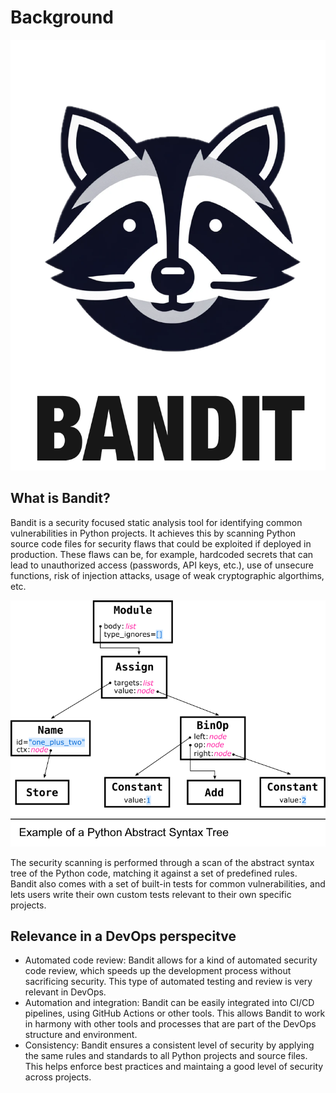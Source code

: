 


# Background
<!-- Raccoon video easter egg -->
[![Raccoon video easter egg](./bandit_logo.png)](https://www.youtube.com/watch?v=rfbb4yRBH64)

## What is Bandit?
Bandit is a security focused static analysis tool for identifying common vulnerabilities in Python projects. It achieves this by scanning Python source code files for security flaws that could be exploited if deployed in production. These flaws can be, for example, hardcoded secrets that can lead to unauthorized access (passwords, API keys, etc.), use of unsecure functions, risk of injection attacks, usage of weak cryptographic algorthims, etc.

<img src="./python_ast.png" width="800px">

The security scanning is performed through a scan of the abstract syntax tree of the Python code, matching it against a set of predefined rules. Bandit also comes with a set of built-in tests for common vulnerabilities, and lets users write their own custom tests relevant to their own specific projects.

## Relevance in a DevOps perspecitve
- Automated code review: Bandit allows for a kind of automated security code review, which speeds up the development process without sacrificing security. This type of automated testing and review is very relevant in DevOps.
- Automation and integration: Bandit can be easily integrated into CI/CD pipelines, using GitHub Actions or other tools. This allows Bandit to work in harmony with other tools and processes that are part of the DevOps structure and environment.
- Consistency: Bandit ensures a consistent level of security by applying the same rules and standards to all Python projects and source files. This helps enforce best practices and maintaing a good level of security across projects.
